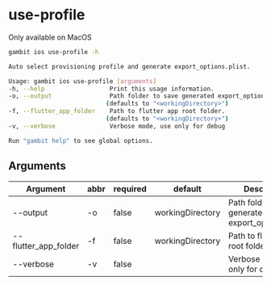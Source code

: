 # use-profile

Only available on MacOS

```bash
gambit ios use-profile -h
```
 
 ```bash
Auto select provisioning profile and generate export_options.plist.

Usage: gambit ios use-profile [arguments]
-h, --help                  Print this usage information.
-o, --output                Path folder to save generated export_options.plist.
                            (defaults to "<workingDirectory>")
-f, --flutter_app_folder    Path to flutter app root folder.
                            (defaults to "<workingDirectory>")
-v, --verbose               Verbose mode, use only for debug

Run "gambit help" to see global options.
```

## Arguments

| Argument | abbr | required | default |Description |
|---|---|---| --- |---|
| --output | -o | false | workingDirectory |Path folder to save generated export_options.plist.|
| --flutter_app_folder| -f | false | workingDirectory |Path to flutter app root folder.|
| --verbose | -v | false | | Verbose mode, use only for debug.|